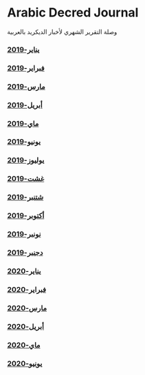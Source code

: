 # Arabic Decred Journal
وصلة التقرير الشهري لأخبار الديكريد بالعربية
### [يناير-2019](journal/201901.md)
### [فبراير-2019](journal/201902.md)
### [مارس-2019](journal/201903.md)
### [أبريل-2019](journal/201904.md)
### [ماي-2019](journal/201905.md)
### [يونيو-2019](journal/201906.md)
### [يوليوز-2019](journal/201907.md)
### [غشت-2019](journal/201908.md)
### [شتنبر-2019](journal/201909.md)
### [أكتوبر-2019](journal/201910.md)
### [نونبر-2019](journal/201911.md)
### [دجنبر-2019](journal/201912.md)
### [يناير-2020](journal/202001.md)
### [فبراير-2020](journal/202002.md)
### [مارس-2020](journal/202003.md)
### [أبريل-2020](journal/202004.md)
### [ماي-2020](journal/202005.md)
### [يونيو-2020](journal/202006.md)

